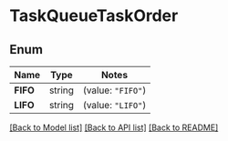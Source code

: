 # TaskQueueTaskOrder

## Enum

Name | Type | Notes
------------ | ------------- | -------------
**FIFO** | string | (value: `"FIFO"`)
**LIFO** | string | (value: `"LIFO"`)


[[Back to Model list]](../README.md#documentation-for-models) [[Back to API list]](../README.md#documentation-for-api-endpoints) [[Back to README]](../README.md)


